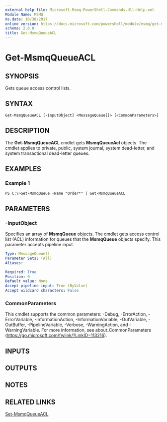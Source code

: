```yaml
---
external help file: Microsoft.Msmq.PowerShell.Commands.dll-Help.xml
Module Name: MSMQ
ms.date: 10/30/2017
online version: https://docs.microsoft.com/powershell/module/msmq/get-msmqqueueacl?view=windowsserver2012r2-ps&wt.mc_id=ps-gethelp
schema: 2.0.0
title: Get-MsmqQueueACL
---
```


# Get-MsmqQueueACL

## SYNOPSIS
Gets queue access control lists.

## SYNTAX

```
Get-MsmqQueueACL [-InputObject] <MessageQueue[]> [<CommonParameters>]
```

## DESCRIPTION
The **Get-MsmqQueueACL** cmdlet gets **MsmqQueueAcl** objects.
The cmdlet applies to private, public, system journal, system dead-letter, and system transactional dead-letter queues.

## EXAMPLES

### Example 1
```
PS C:\>Get-MsmqQueue -Name "Order*" | Get-MsmqQueueACL
```

## PARAMETERS

### -InputObject
Specifies an array of **MsmqQueue** objects.
The cmdlet gets access control list (ACL) information for queues that the **MsmqQueue** objects specify.
This parameter accepts pipeline input.

```yaml
Type: MessageQueue[]
Parameter Sets: (All)
Aliases: 

Required: True
Position: 0
Default value: None
Accept pipeline input: True (ByValue)
Accept wildcard characters: False
```

### CommonParameters
This cmdlet supports the common parameters: -Debug, -ErrorAction, -ErrorVariable, -InformationAction, -InformationVariable, -OutVariable, -OutBuffer, -PipelineVariable, -Verbose, -WarningAction, and -WarningVariable. For more information, see about_CommonParameters (https://go.microsoft.com/fwlink/?LinkID=113216).

## INPUTS

## OUTPUTS

## NOTES

## RELATED LINKS

[Set-MsmqQueueACL](./Set-MsmqQueueACL.md)

